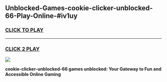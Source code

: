 
## Unblocked-Games-cookie-clicker-unblocked-66-Play-Online-#iv1uy
<h3>
<a href="https://premium.freeplayer.one?title=cookie-clicker-unblocked-66&ref=27F">CLICK TO PLAY</a></h3>
<hr>

<h3>
<a href="https://premium.freeplayer.one?title=cookie-clicker-unblocked-66&ref=27F">CLICK 2 PLAY</a>
  
</h3>

<a href="https://premium.freeplayer.one?title=cookie-clicker-unblocked-66&ref=27F"><img src="https://clearcache.store/games.png"></a>


**cookie-clicker-unblocked-66 games unblocked: Your Gateway to Fun and Accessible Online Gaming**
